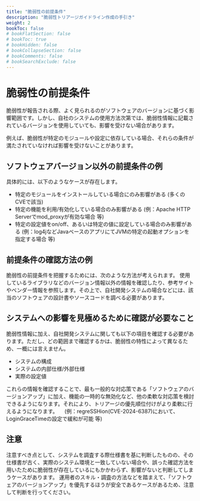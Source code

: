 ```yaml
---
title: "脆弱性の前提条件"
description: "脆弱性トリアージガイドライン作成の手引き"
weight: 2
bookToc: false
# bookFlatSection: false
# bookToc: true
# bookHidden: false
# bookCollapseSection: false
# bookComments: false
# bookSearchExclude: false
---
```

# 脆弱性の前提条件

脆弱性が報告される際、よく見られるのがソフトウェアのバージョンに基づく影響範囲です。しかし、自社のシステムの使用方法次第では、脆弱性情報に記載されているバージョンを使用していても、影響を受けない場合があります。

例えば、脆弱性が特定のモジュールや設定に依存している場合、それらの条件が満たされていなければ影響を受けないことがあります。

## ソフトウェアバージョン以外の前提条件の例
具体的には、以下のようなケースが存在します。
* 特定のモジュールをインストールしている場合にのみ影響がある
(多くのCVEで該当)
* 特定の機能を利用/有効化している場合のみ影響がある
(例：Apache HTTP Serverでmod_proxyが有効な場合 等)
* 特定の設定値をon/off、あるいは特定の値に設定している場合のみ影響がある
(例：log4jなどJavaベースのアプリにてJVMの特定の起動オプションを指定する場合 等)

## 前提条件の確認方法の例
脆弱性の前提条件を把握するためには、次のような方法が考えられます。
使用しているライブラリなどのバージョン情報以外の情報を確認したり、参考サイトやベンダー情報を参照します。その上で、自社開発システムの場合などには、該当のソフトウェアの設計書やソースコードを調べる必要があります。

## システムへの影響を見極めるために確認が必要なこと
脆弱性情報に加え、自社開発システムに関しても以下の項目を確認する必要があります。ただし、どの範囲まで確認するかは、脆弱性の特性によって異なるため、一概には言えません。
* システムの構成
* システムの内部仕様/外部仕様
* 実際の設定値

これらの情報を確認することで、最も一般的な対応策である「ソフトウェアのバージョンアップ」に加え、機能の一時的な無効化など、他の柔軟な対応策を検討できるようになります。それにより、トリアージの優先順位付けがより柔軟に行えるようになります。
　(例：⁠regreSSHion(CVE-2024-6387)において、LoginGraceTimeの設定で緩和が可能 等)

## 注意
注意すべき点として、システムを調査する際仕様書を基に判断したものの、その仕様書が古く、実際のシステム環境と一致していない場合や、誤った確認方法を用いたために脆弱性が存在しているにもかかわらず、影響がないと判断してしまうケースがあります。
運用者のスキル・調査の方法などを踏まえて、「ソフトウェアのバージョンアップ」を優先するほうが安全であるケースがあるため、注意して判断を行ってください。